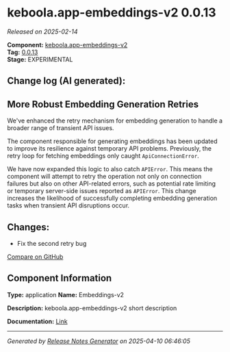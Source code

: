 #  keboola.app-embeddings-v2 0.0.13

_Released on 2025-02-14_

**Component:** [keboola.app-embeddings-v2](https://github.com/keboola/component-embeddings-v2)  
**Tag:** [0.0.13](https://github.com/keboola/component-embeddings-v2/releases/tag/0.0.13)  
**Stage:** EXPERIMENTAL


## Change log (AI generated):
## More Robust Embedding Generation Retries
We've enhanced the retry mechanism for embedding generation to handle a broader range of transient API issues.

The component responsible for generating embeddings has been updated to improve its resilience against temporary API problems. Previously, the retry loop for fetching embeddings only caught `ApiConnectionError`.

We have now expanded this logic to also catch `APIError`. This means the component will attempt to retry the operation not only on connection failures but also on other API-related errors, such as potential rate limiting or temporary server-side issues reported as `APIError`. This change increases the likelihood of successfully completing embedding generation tasks when transient API disruptions occur.



## Changes:



- Fix the second retry bug 



[Compare on GitHub](https://github.com/keboola/component-embeddings-v2/compare/0.0.12...0.0.13)



## Component Information
**Type:** application
**Name:** Embeddings-v2

**Description:** keboola.app-embeddings-v2 short description


**Documentation:** [Link](https://github.com/keboola/component-embeddings-v2/blob/master/README.md)



---
_Generated by [Release Notes Generator](https://github.com/keboola/release-notes-generator)
on 2025-04-10 06:46:05_